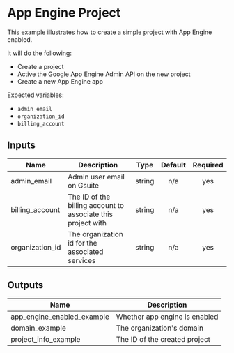 # App Engine Project

This example illustrates how to create a simple project with App Engine enabled.

It will do the following:
- Create a project
- Active the Google App Engine Admin API on the new project
- Create a new App Engine app

Expected variables:
- `admin_email`
- `organization_id`
- `billing_account`

[^]: (autogen_docs_start)

## Inputs

| Name | Description | Type | Default | Required |
|------|-------------|:----:|:-----:|:-----:|
| admin\_email | Admin user email on Gsuite | string | n/a | yes |
| billing\_account | The ID of the billing account to associate this project with | string | n/a | yes |
| organization\_id | The organization id for the associated services | string | n/a | yes |

## Outputs

| Name | Description |
|------|-------------|
| app\_engine\_enabled\_example | Whether app engine is enabled |
| domain\_example | The organization's domain |
| project\_info\_example | The ID of the created project |

[^]: (autogen_docs_end)